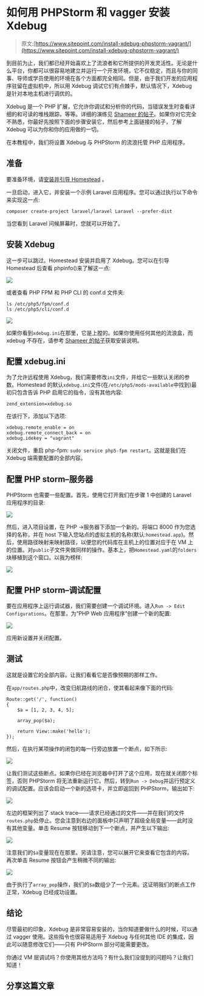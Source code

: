 # 如何用 PHPStorm 和 vagger 安装 Xdebug

> 原文:[https://www.sitepoint.com/install-xdebug-phpstorm-vagrant/](https://www.sitepoint.com/install-xdebug-phpstorm-vagrant/)

到目前为止，我们都已经开始喜欢上了流浪者和它所提供的开发灵活性。无论是什么平台，你都可以很容易地建立并运行一个开发环境，它不仅稳定，而且与你的同事、导师或学员使用的环境在各个方面都完全相同。但是，由于我们开发的应用程序驻留在虚拟机中，所以用 Xdebug 调试它们有点棘手，默认情况下，Xdebug 是针对本地主机进行调优的。

Xdebug 是一个 PHP 扩展，它允许你调试和分析你的代码，当错误发生时查看详细的和可读的堆栈跟踪，等等。详细的演练见 [Shameer 的帖子](https://www.sitepoint.com/debugging-and-profiling-php-with-xdebug/)。如果你对它完全不熟悉，你最好先按照下面的步骤安装它，然后参考上面链接的帖子，了解 Xdebug 可以为你和你的应用做的一切。

在本教程中，我们将设置 Xdebug 与 PHPStorm 的流浪托管 PHP 应用程序。

## 准备

要准备环境，请[安装并引导 Homestead](https://www.sitepoint.com/quick-tip-get-homestead-vagrant-vm-running/) 。

一旦启动，进入它，并安装一个示例 Laravel 应用程序。您可以通过执行以下命令来实现这一点:

```
composer create-project laravel/laravel Laravel --prefer-dist
```

当您看到 Laravel 问候屏幕时，您就可以开始了。

## 安装 Xdebug

这一步可以跳过。Homestead 安装并启用了 Xdebug。您可以在引导 Homestead 后查看 phpinfo()来了解这一点:

![](../Images/6f0dd4fe8a5bedacb1a011a2b1cfa865.png)

或者查看 PHP FPM 和 PHP CLI 的 conf.d 文件夹:

```
ls /etc/php5/fpm/conf.d
ls /etc/php5/cli/conf.d
```

![](../Images/bc3c7d8dc82802f458dc1126530c043c.png)

如果你看到`xdebug.ini`在那里，它是上膛的。如果你使用任何其他的流浪盒，而 xdebug 不存在，请参考 [Shameer 的帖子](https://www.sitepoint.com/debugging-and-profiling-php-with-xdebug/)获取安装说明。

## 配置 xdebug.ini

为了允许远程使用 Xdebug，我们需要修改`ini`文件，并给它一些默认关闭的参数。Homestead 的默认`xdebug.ini`文件(在`/etc/php5/mods-available`中找到)最初只包含告诉 PHP 启用它的指令，没有其他内容:

```
zend_extension=xdebug.so
```

在该行下，添加以下选项:

```
xdebug.remote_enable = on
xdebug.remote_connect_back = on
xdebug.idekey = "vagrant"
```

关闭文件，重启 php-fpm: `sudo service php5-fpm restart`。这就是我们在 Xdebug 端需要配置的全部内容。

## 配置 PHP storm–服务器

PHPStorm 也需要一些配置。首先，使用它打开我们在步骤 1 中创建的 Laravel 应用程序的目录:

![](../Images/c09be000bee97b7f601a4396cd53f4a6.png)

然后，进入项目设置，在 PHP ->服务器下添加一个新的。将端口 8000 作为您选择的名称，并在 host 下输入您站点的虚拟主机的名称(默认:`homestead.app`)。然后，使用路径映射来映射路径，以便您的代码库在主机上的位置对应于在 VM 上的位置。对`public`子文件夹做同样的操作。基本上，把`Homestead.yaml`的`folders`块移植到这个窗口。以我为榜样:

![](../Images/fb25a633e6280b505e4b4ae1c087bc09.png)

## 配置 PHP storm–调试配置

要在应用程序上运行调试器，我们需要创建一个调试环境。进入`Run -> Edit Configurations`。在那里，为“PHP Web 应用程序”创建一个新的配置:

![](../Images/421df1c38a78e8ab0ecf4c1a5db3f334.png)

应用新设置并关闭配置。

## 测试

这就是设置它的全部内容。让我们看看它是否像预期的那样工作。

在`app/routes.php`中，改变归航路线的闭合，使其看起来像下面的代码:

```
Route::get('/', function()
{
    $a = [1, 2, 3, 4, 5];

    array_pop($a);

	return View::make('hello');
});
```

然后，在执行某项操作的闭包的每一行旁边放置一个断点，如下所示:

![](../Images/70308f1f51e2cf9c012b82e61fd24218.png)

让我们测试这些断点。如果你已经在浏览器中打开了这个应用，现在就关闭那个标签，否则 PHPStorm 将无法重新运行它。然后，转到`Run -> Debug`并运行预定义的调试配置。应该会启动一个新的选项卡，并立即返回到 PHPStorm，输出如下:

![](../Images/793114f43fa502dcb192c06d8e0e3dcb.png)

左边的框架列出了 stack trace——请求已经通过的文件——并在我们的文件`routes.php`处停止。您会注意到右边的面板中只声明了超级全局变量——此时没有其他变量。单击 Resume 按钮移动到下一个断点，并产生以下输出:

![](../Images/cdd557e184071a9f741f784f9343f2da.png)

注意我们的`$a`变量现在在那里。另请注意，您可以展开它来查看它包含的内容。再次单击 Resume 按钮会产生稍微不同的输出:

![](../Images/7e513371b6eb001bcbeecc042616a40d.png)

由于执行了`array_pop`操作，我们的`$a`数组少了一个元素。这证明我们的断点工作正常，Xdebug 已经成功设置。

## 结论

尽管最初的印象，Xdebug 是非常容易安装的，当你知道要做什么的时候，可以通过 vagger 使用。这些指令也很容易适用于 Xdebug 与任何其他 IDE 的集成，因此可以随意修改它们——只有 PHPStorm 部分可能需要更改。

你通过 VM 层调试吗？你使用其他方法吗？有什么我们没提到的问题吗？让我们知道！

## 分享这篇文章